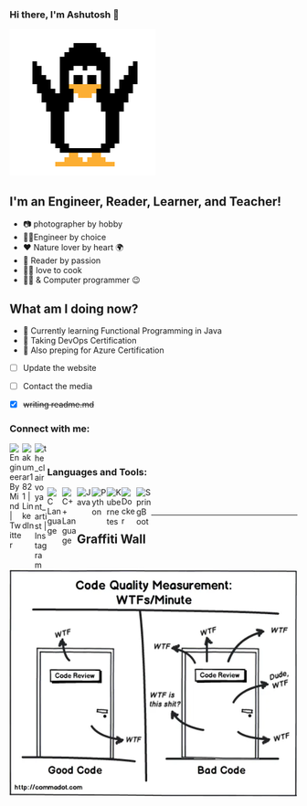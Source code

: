 ### Hi there, I'm Ashutosh  👋  
![Hey, Tuxel welcomes you](https://raw.githubusercontent.com/ashutosh-18k92/ashutosh-18k92/master/tuxel.gif)

## I'm an Engineer, Reader, Learner, and Teacher!

- 📷 photographer by hobby
- 👨‍🔬Engineer by choice
- ❤️ Nature lover by heart 🌍
- 📖 Reader by passion
- 🍱🥞 love to cook
- 👨‍💻 & Computer programmer 😉

## What am I doing now?

- 🌱 Currently learning Functional Programming in Java
- 👯 Taking DevOps Certification 
- 🧐 Also preping for Azure Certification

- [ ] Update the website
- [ ] Contact the media
- [x] ~~writing readme.md~~



### Connect with me:

[<img align="left" alt="EngineerByMind | Twitter" width="22px" src="https://cdn.jsdelivr.net/npm/simple-icons@v3/icons/twitter.svg" />][twitter]
[<img align="left" alt="akumar1821 | LinkedIn" width="22px" src="https://cdn.jsdelivr.net/npm/simple-icons@v3/icons/linkedin.svg" />][linkedin]
[<img align="left" alt="the_clairvoyant_artist | Instagram" width="22px" src="https://cdn.jsdelivr.net/npm/simple-icons@v3/icons/instagram.svg" />][instagram]

<br />

### Languages and Tools:

<img align="left" alt="C Language" width="26px" src="https://raw.githubusercontent.com/jmnote/z-icons/master/svg/cpp.svg" />

<img align="left" alt="C++ Language" width="26px" src="https://raw.githubusercontent.com/jmnote/z-icons/master/svg/csharp.svg" />

<img align="left" alt="Java" width="26px" src="https://raw.githubusercontent.com/jmnote/z-icons/master/svg/java.svg" />

<img align="left" alt="Python" width="26px" src="https://raw.githubusercontent.com/jmnote/z-icons/master/svg/python.svg" />

<img align="left" alt="Kubernetes" width="26px" src="https://img.icons8.com/color/50/000000/kubernetes.png" />

<img align="left" alt="Docker" width="26px" src="https://img.icons8.com/color/50/000000/docker.png" />
<img align="left" alt="SpringBoot" width="26px" src="https://img.icons8.com/color/50/000000/spring-logo.png" />


<br />
<br />

---

[twitter]: https://twitter.com/EngineerByMind
[linkedin]: https://linkedin.com/in/akumar1821
[instagram]: https://instagram.com/the_clairvoyant_artist

## Graffiti Wall

<img align="left" alt="SpringBoot" width="512px" src="https://raw.githubusercontent.com/ashutosh-18k92/ashutosh-18k92/master/wtf.webp" />

